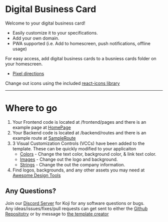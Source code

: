 # Digital Business Card

Welcome to your digital business card!
* Easily customize it to your specifications.
* Add your own domain.
* PWA supported (i.e. Add to homescreen, push notifications, offline usage)

For easy access, add digital business cards to a busniess cards folder on your homescreen.
* [Pixel directions](https://www.youtube.com/watch?v=LEiGDtbYN9s)

Change out icons using the included [react-icons library](https://react-icons.netlify.com/#/icons/fa)

-------
# Where to go
1. Your Frontend code is located at /frontend/pages and there is an example page at [HomePage](#~/frontend/pages/HomePage/index.js)
2. Your Backend code is located at /backend/routes and there is an example route at [SampleRoute](#~/backend/routes/SampleRoute/index.js)
3. 3 Visual Customization Controls (VCCs) have been added to the template. These can be quickly modified to your applicaiton
    - [Colors](#~/.koji/customization/colors.json!visual) - Change the text color, background color, & link text color.
    - [Images](#~/.koji/customization/images.json!visual) - Change out the logo and background. 
    - [Strings](#~/.koji/customization/strings.json!visual) - Change the out the company information.
4. Find logos, backgrounds, and any other assets you may need at [Awesome Design Tools](https://flawlessapp.io/designtools)

## Any Questions?

Join our [Discord Server](https://discord.gg/eQuMJF6) for Koji for any software questions or bugs.   
Any ideas/issues/fixes/pull requests can get sent to either the [Github Repositotry](https://github.com/jonesnxt/koji-react-scaffold)
or by message to [the template creator](https://gokoji.com/profile/jones)
